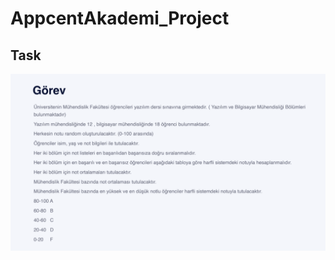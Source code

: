 # AppcentAkademi_Project

## Task

<img src="https://github.com/gulzade/AppcentAkademi_Project/blob/main/Project.png" width="1000"/>
